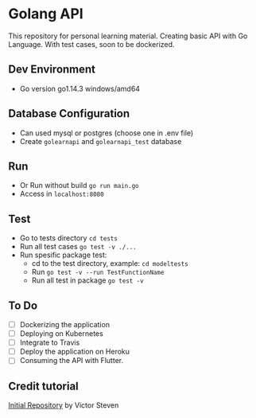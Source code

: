 # Golang API

This repository for personal learning material. 
Creating basic API with Go Language.
With test cases, soon to be dockerized.

## Dev Environment

* Go version go1.14.3 windows/amd64

## Database Configuration

* Can used mysql or postgres (choose one in .env file)
* Create `golearnapi` and `golearnapi_test` database

## Run

* Or Run without build `go run main.go`
* Access in `localhost:8080`

## Test

* Go to tests directory `cd tests`
* Run all test cases `go test -v ./...`
* Run spesific package test:
  * cd to the test directory, example: `cd modeltests`
  * Run  `go test -v --run TestFunctionName`
  * Run all test in package `go test -v`


## To Do

* [ ] Dockerizing the application
* [ ] Deploying on Kubernetes
* [ ] Integrate to Travis
* [ ] Deploy the application on Heroku
* [ ] Consuming the API with Flutter.

## Credit tutorial

[Initial Repository](https://github.com/victorsteven/Go-JWT-Postgres-Mysql-Restful-API) by Victor Steven
